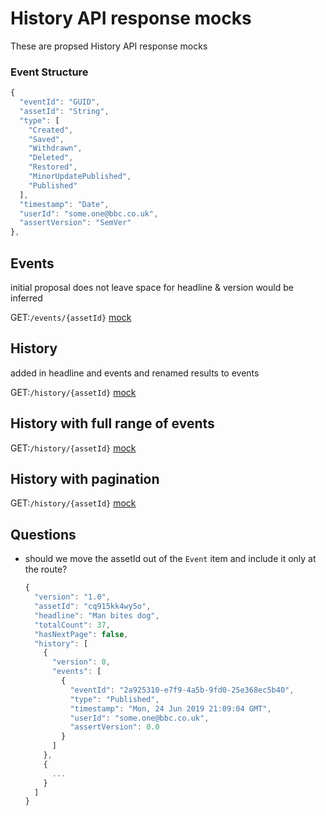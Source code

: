 # History API response mocks

These are propsed History API response mocks

### Event Structure

```javascript
{
  "eventId": "GUID",
  "assetId": "String",
  "type": [
    "Created",
    "Saved",
    "Withdrawn",
    "Deleted",
    "Restored",
    "MinorUpdatePublished",
    "Published"
  ],
  "timestamp": "Date",
  "userId": "some.one@bbc.co.uk",
  "assertVersion": "SemVer"
},
```

## Events

initial proposal does not leave space for headline & version would be inferred

GET:`/events/{assetId}`
[mock](https://github.com/phillipbarron/history-api/blob/master/mocks/events.json)

## History

added in headline and events and renamed results to events

GET:`/history/{assetId}`
[mock](https://github.com/phillipbarron/history-api/blob/master/mocks/history.json)

## History with full range of events

GET:`/history/{assetId}`
[mock](https://github.com/phillipbarron/history-api/blob/master/mocks/history-with-all-events.json)

## History with pagination

GET:`/history/{assetId}`
[mock](https://github.com/phillipbarron/history-api/blob/master/mocks/history-with-pagination.json)

## Questions

* should we move the assetId out of the `Event` item and include it only at the route?

  ```javascript
  {
    "version": "1.0",
    "assetId": "cq915kk4wy5o",
    "headline": "Man bites dog",
    "totalCount": 37,
    "hasNextPage": false,
    "history": [
      {
        "version": 0,
        "events": [
          {
            "eventId": "2a925310-e7f9-4a5b-9fd0-25e368ec5b40",
            "type": "Published",
            "timestamp": "Mon, 24 Jun 2019 21:09:04 GMT",
            "userId": "some.one@bbc.co.uk",
            "assertVersion": 0.0
          }
        ]
      },
      {
        ...
      }
    ]
  }
  ```
